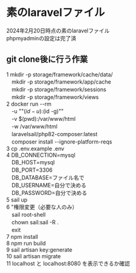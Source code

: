 # 素のlaravelファイル
2024年2月20日時点の素のlaravelファイル<br>
phpmyadminの設定は完了済

## git clone後に行う作業
1 mkdir -p storage/framework/cache/data/ <br>
 　mkdir -p storage/framework/app/cache <br>
 　mkdir -p storage/framework/sessions <br>
 　mkdir -p storage/framework/views <br>
 2 docker run --rm <br>
 　-u ""$(id -u):$(id -g)"" <br>
 　-v $(pwd):/var/www/html <br>
 　-w /var/www/html <br>
 　laravelsail/php82-composer:latest <br>
 　composer install --ignore-platform-reqs <br>
 3 cp .env.example .env <br>
 4 DB_CONNECTION=mysql <br>
 　DB_HOST=mysql <br>
 　DB_PORT=3306 <br>
 　DB_DATABASE=ファイル名で <br>
 　DB_USERNAME=自分で決める <br>
 　DB_PASSWORD=自分で決める <br>
 5 sail up <br>
 6 "権限変更（必要な人のみ） <br>
 　sail root-shell <br>
 　chown sail:sail -R . <br>
 　exit <br>
 7 npm install <br>
 8 npm run build <br>
 9 sail artisan key:generate <br>
 10 sail artisan migrate <br>
 11 localhost と localhost:8080 を表示できるか確認 <br>
